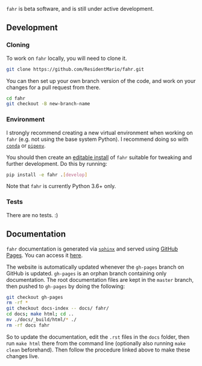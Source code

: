 `fahr` is beta software, and is still under active development.

## Development

### Cloning

To work on `fahr` locally, you will need to clone it.

```sh
git clone https://github.com/ResidentMario/fahr.git
```

You can then set up your own branch version of the code, and work on your changes for a pull request from there.

```sh
cd fahr
git checkout -B new-branch-name
```

### Environment

I strongly recommend creating a new virtual environment when working on `fahr` (e.g. not using the base system Python). I recommend doing so with [`conda`](https://conda.io/) or [`pipenv`](https://github.com/pypa/pipenv).

You should then create an [editable install](https://pip.pypa.io/en/latest/reference/pip_install/#editable-installs) of `fahr` suitable for tweaking and further development. Do this by running:

```sh
pip install -e fahr .[develop]
```

Note that `fahr` is currently Python 3.6+ only.

### Tests

There are no tests. :)

## Documentation

`fahr` documentation is generated via [`sphinx`](http://www.sphinx-doc.org/en/stable/index.html) and served using [GitHub Pages](https://pages.github.com/). You can access it [here](https://residentmario.github.io/fahr/index.html).

The website is automatically updated whenever the `gh-pages` branch on GitHub is updated. `gh-pages` is an orphan branch containing only documentation. The root documentation files are kept in the `master` branch, then pushed to `gh-pages` by doing the following:

```sh
git checkout gh-pages
rm -rf *
git checkout docs-index -- docs/ fahr/
cd docs; make html; cd ..
mv ./docs/_build/html/* ./
rm -rf docs fahr
```

So to update the documentation, edit the `.rst` files in the `docs` folder, then run `make html` there from the command line (optionally also running `make clean` beforehand). Then follow the procedure linked above to make these changes live.